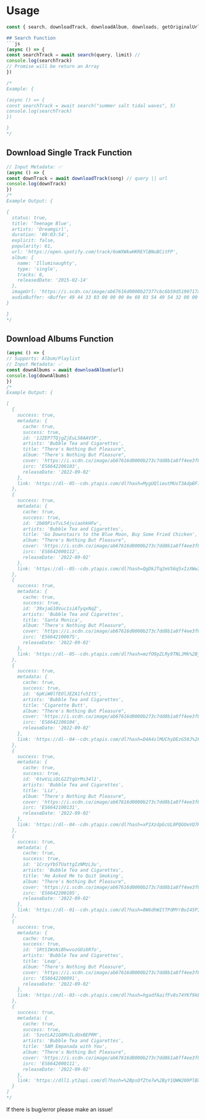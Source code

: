 # Usage
```js
const { search, downloadTrack, downloadAlbum, downloads, getOriginalUrl } = require("@nechlophomeriaa/spotifydl")`

## Search Function
```js
(async () => {
const searchTrack = await search(query, limit) //
console.log(searchTrack)
// Promise will be return an Array
})

/*
Example: {

(async () => {
const searchTrack = await search("summer salt tidal waves", 5)
console.log(searchTrack)
})

}
*/
```

## Download Single Track Function
```js
// Input Metadata: ✅
(async () => {
const downTrack = await downloadTrack(song) // query || url
console.log(downTrack)
})
/*
Example Output: {

{
  status: true,
  title: 'Teenage Blue',
  artists: 'Dreamgirl',
  duration: '00:03:54',
  explicit: false,
  popularity: 61,
  url: 'https://open.spotify.com/track/6oWXWkwHKREYlBNuBCitFP',
  album: {
    name: 'Illuminaughty',
    type: 'single',
    tracks: 6,
    releasedDate: '2015-02-14'
  },
  imageUrl: 'https://i.scdn.co/image/ab67616d0000b27377cbc6b59d5190717afa04aa',
  audioBuffer: <Buffer 49 44 33 03 00 00 00 0e 69 03 54 49 54 32 00 00 00 1b 00 00 01 ff fe 54 00 65 00 65 00 6e 00 61 00 67 00 65 00 20 00 42 00 6c 00 75 00 65 00 54 50 45 ... 9644059 more bytes>
}

}
*/
```

## Download Albums Function
```js
(async () => {
// Supports: Album/Playlist
// Input Metadata: ✅
const downAlbums = await downloadAlbum(url)
console.log(downAlbums)
})
/*
Example Output: {

[
  {
    success: true,
    metadata: {
      cache: true,
      success: true,
      id: '1JZEP7TQjgZjEuLS8AAV5P',
      artists: 'Bubble Tea and Cigarettes',
      title: "There's Nothing But Pleasure",
      album: "There's Nothing But Pleasure",
      cover: 'https://i.scdn.co/image/ab67616d0000b273c7dd8b1a8ff4ee3f89676686',
      isrc: 'ES6642200103',
      releaseDate: '2022-09-02'
    },
    link: 'https://dl--05--cdn.ytapis.com/dl?hash=MygUQlieutMUsT3AdpBF12r%2B22bomm3z8%2Bcl71lA06rTYeQq7emuuEEF0IjG57%2BCObcOfdslycOMaO98nlZtmQ5bmThcOdTJs27rpMIMvXwH2zsSr9O%2BXKBm0X97JGmuzvisWLTG1yhXX7hWpUIfPfKiIRFgofMgXg4x1RnHqEy%2BaOsR3MBFsHI%2BNHdd%2FE1pb1JWVGFXs3z0VOBjr3XYVQ%3D%3D'
  },
  {
    success: true,
    metadata: {
      cache: true,
      success: true,
      id: '2b80PivTvL54jviaohkHFw',
      artists: 'Bubble Tea and Cigarettes',
      title: 'Go Downstairs to the Blue Moon, Buy Some Fried Chicken',
      album: "There's Nothing But Pleasure",
      cover: 'https://i.scdn.co/image/ab67616d0000b273c7dd8b1a8ff4ee3f89676686',
      isrc: 'ES6642000112',
      releaseDate: '2022-09-02'
    },
    link: 'https://dl--05--cdn.ytapis.com/dl?hash=QgDkJTq2mV56q5xIzXWwIwbMDHfPMg2SLUikkzngEJ2ku%2BGbODdfFVdXxkVuMi%2FeBc6HAYmnl%2F7PBiO0rt3wl2ruv%2FV57OSJ1bYJLhrbHFWaiqgIkksqNF0ENK69z4YHnwya0G8DzsolrRqGdgJBQbHEPC6fV4O9XbvX2kp%2BkuVR3yLZK0NmR6orpaDsvE7Ex6Oc%2BspmpMQVGGzkqFnuFe0VgcdQv3saYAnWfjZVRUT0ylpeo07xlQnZiWNfGY3d'
  },
  {
    success: true,
    metadata: {
      cache: true,
      success: true,
      id: '39xjaG10Vuc1siATyqxNqZ',
      artists: 'Bubble Tea and Cigarettes',
      title: 'Santa Monica',
      album: "There's Nothing But Pleasure",
      cover: 'https://i.scdn.co/image/ab67616d0000b273c7dd8b1a8ff4ee3f89676686',
      isrc: 'ES6642100075',
      releaseDate: '2022-09-02'
    },
    link: 'https://dl--05--cdn.ytapis.com/dl?hash=mzfO9pZLRy9TNLJMk%2BjWNX%2F1AXC6XatTDfOeflc2REcxcrvuWn3KIjI0Ai2622VDU4NMBQTqH1j58EA4fNgQqq7BdvcaRMgjKAMqYLteUZ4kB%2BskH5SU8hRLA0HKwxKaZsLNQSVVvTsKgM142V18RUb5%2BvbkPvwv%2B77WArnD0qDsKgzAk2prrVDlO0VrfSxT'
  },
  {
    success: true,
    metadata: {
      cache: true,
      success: true,
      id: '6pKiW0lfEOlJEZA1fv5ItS',
      artists: 'Bubble Tea and Cigarettes',
      title: 'Cigarette Butt',
      album: "There's Nothing But Pleasure",
      cover: 'https://i.scdn.co/image/ab67616d0000b273c7dd8b1a8ff4ee3f89676686',
      isrc: 'ES6642200104',
      releaseDate: '2022-09-02'
    },
    link: 'https://dl--04--cdn.ytapis.com/dl?hash=D4A4slMUChyDEzG50J%2FuplX4sIKnsL%2Fi46OLMvvnzVpHqYEfWgqHAqTKLJzh0O6zFYYu6kVpbw4ZSKouxbxHHya1Lua6sC%2FMyVJybVwIEtal9ioYCzjrOwRQEFphudRl9TiXtvweLSH0IpZudeJ95HNEuYB8UUXYpLeeaoB1lnuvCNSPk8vB2CLmT4CskSO%2F'
  },
  {
    success: true,
    metadata: {
      cache: true,
      success: true,
      id: '6twViLiQLG2ZtqUrMs34l1',
      artists: 'Bubble Tea and Cigarettes',
      title: 'Liz',
      album: "There's Nothing But Pleasure",
      cover: 'https://i.scdn.co/image/ab67616d0000b273c7dd8b1a8ff4ee3f89676686',
      isrc: 'ES6642100131',
      releaseDate: '2022-09-02'
    },
    link: 'https://dl--04--cdn.ytapis.com/dl?hash=xP1XzdpGcUL0PQGOeVQ7Ho9Lj6qiHBu6qBaP94vBZaD0Aduzq1%2FkEqU2w%2FCf5V4DLCHdIXfEyI%2BYFDtzrjwyx4rcjnG5WG3r1%2BojZROUz6wM%2BwLh%2By22Zy6MRftPxTD6Ka%2B2mG%2B6cEAcwxOGDsIPkfIZx0kd1U3ijQkMiRoFImO5hkksYcJt9AVXOm24M9dw'
  },
  {
    success: true,
    metadata: {
      cache: true,
      success: true,
      id: '1CrzyYbSTUattgIzNMzL3u',
      artists: 'Bubble Tea and Cigarettes',
      title: 'He Asked Me to Quit Smoking',
      album: "There's Nothing But Pleasure",
      cover: 'https://i.scdn.co/image/ab67616d0000b273c7dd8b1a8ff4ee3f89676686',
      isrc: 'ES6642200105',
      releaseDate: '2022-09-02'
    },
    link: 'https://dl--01--cdn.ytapis.com/dl?hash=8W6dhWItTPdMYrBoI45PIbSP62VXyq%2FEYVfAVocIRUeCoWOCzOyE4cir8NgGA4n4VMILbDG7NVr83AM9x1qHWcFkWEd92o5641yTSJuLd0K70vQlyGo2CzkYsJftMeuuVepuP%2BEd9pTP%2F84XNZnU1xLoPmMIygLfIwubjR0CUvk8rOzozMa2eQaDnZ84rQeXkBSDANEI%2F43r3G6PKVVMJg%3D%3D'
  },
  {
    success: true,
    metadata: {
      cache: true,
      success: true,
      id: '1RtSIWsNiBhwvozGOi6Rfo',
      artists: 'Bubble Tea and Cigarettes',
      title: 'Leap',
      album: "There's Nothing But Pleasure",
      cover: 'https://i.scdn.co/image/ab67616d0000b273c7dd8b1a8ff4ee3f89676686',
      isrc: 'ES6642200091',
      releaseDate: '2022-09-02'
    },
    link: 'https://dl--03--cdn.ytapis.com/dl?hash=hgadfAaifFv8s74YKf9kBGyUk6kMQ%2Bq75YX8K1h59zqVlorRfCEA6plmoKpo69wTjU%2B6SXKYl4%2F1eysmBAnd2rWg06tUAD%2F74juH45WpaFv03pK%2BE5yD4iAaoV3MbrHzX%2F5O5f8PaZjiEElZD5CEhmB5q74cWv%2FQLXjxo%2FEXeE0CbElkq6oMKC%2BfqVPnmD04'
  },
  {
    success: true,
    metadata: {
      cache: true,
      success: true,
      id: '5zotLA21Q8MnILdUxBEPRM',
      artists: 'Bubble Tea and Cigarettes',
      title: '5AM Empanada with You',
      album: "There's Nothing But Pleasure",
      cover: 'https://i.scdn.co/image/ab67616d0000b273c7dd8b1a8ff4ee3f89676686',
      isrc: 'ES6642000111',
      releaseDate: '2022-09-02'
    },
    link: 'https://dll1.yt2api.com/dl?hash=%2BpsQfZte7w%2ByY1QWW200PlBX9y3wgqljWTcaYYpcg4aWIvWdTwf2FUbpYWX8aObjEnhqBXp%2BjqPElh7V2%2BPwtMqSylWNYd08InwhqEqjpgEXtipiJWmZ%2F1O083%2BJBvswCu9fXtnGk%2Bo0kJuuValSkKp3PzSOiF3PrUizPz2Wuybw1BLNVPgZ0siztlxeTMWfOhilvB8ZklHdisudMWCZbw%3D%3D'
  }
]
*/
```

If there is bug/error please make an issue!


